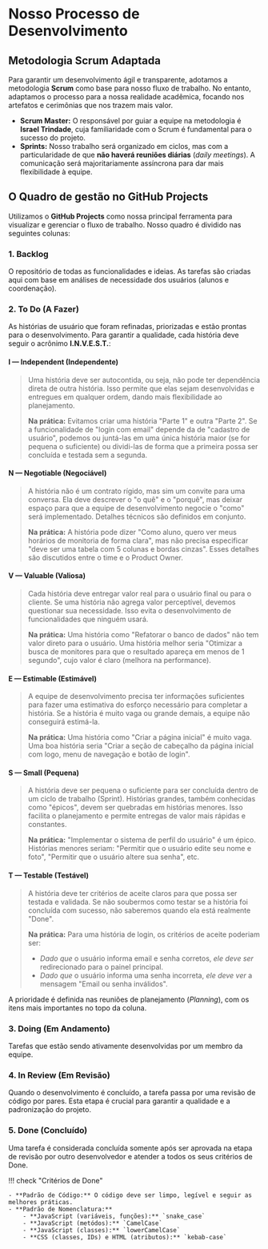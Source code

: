 # Nosso Processo de Desenvolvimento

## Metodologia Scrum Adaptada

Para garantir um desenvolvimento ágil e transparente, adotamos a metodologia **Scrum** como base para nosso fluxo de trabalho. No entanto, adaptamos o processo para a nossa realidade acadêmica, focando nos artefatos e cerimônias que nos trazem mais valor.

- **Scrum Master:** O responsável por guiar a equipe na metodologia é **Israel Trindade**, cuja familiaridade com o Scrum é fundamental para o sucesso do projeto.
- **Sprints:** Nosso trabalho será organizado em ciclos, mas com a particularidade de que **não haverá reuniões diárias** (*daily meetings*). A comunicação será majoritariamente assíncrona para dar mais flexibilidade à equipe.

## O Quadro de gestão no GitHub Projects

Utilizamos o **GitHub Projects** como nossa principal ferramenta para visualizar e gerenciar o fluxo de trabalho. Nosso quadro é dividido nas seguintes colunas:

### 1. Backlog

O repositório de todas as funcionalidades e ideias. As tarefas são criadas aqui com base em análises de necessidade dos usuários (alunos e coordenação).

### 2. To Do (A Fazer)

As histórias de usuário que foram refinadas, priorizadas e estão prontas para o desenvolvimento. Para garantir a qualidade, cada história deve seguir o acrônimo **I.N.V.E.S.T.**:

#### **I — Independent (Independente)**
> Uma história deve ser autocontida, ou seja, não pode ter dependência direta de outra história. Isso permite que elas sejam desenvolvidas e entregues em qualquer ordem, dando mais flexibilidade ao planejamento.
> 
> **Na prática:** Evitamos criar uma história "Parte 1" e outra "Parte 2". Se a funcionalidade de "login com email" depende da de "cadastro de usuário", podemos ou juntá-las em uma única história maior (se for pequena o suficiente) ou dividi-las de forma que a primeira possa ser concluída e testada sem a segunda.

#### **N — Negotiable (Negociável)**
> A história não é um contrato rígido, mas sim um convite para uma conversa. Ela deve descrever o "o quê" e o "porquê", mas deixar espaço para que a equipe de desenvolvimento negocie o "como" será implementado. Detalhes técnicos são definidos em conjunto.
> 
> **Na prática:** A história pode dizer "Como aluno, quero ver meus horários de monitoria de forma clara", mas não precisa especificar "deve ser uma tabela com 5 colunas e bordas cinzas". Esses detalhes são discutidos entre o time e o Product Owner.

#### **V — Valuable (Valiosa)**
> Cada história deve entregar valor real para o usuário final ou para o cliente. Se uma história não agrega valor perceptível, devemos questionar sua necessidade. Isso evita o desenvolvimento de funcionalidades que ninguém usará.
> 
> **Na prática:** Uma história como "Refatorar o banco de dados" não tem valor direto para o usuário. Uma história melhor seria "Otimizar a busca de monitores para que o resultado apareça em menos de 1 segundo", cujo valor é claro (melhora na performance).

#### **E — Estimable (Estimável)**
> A equipe de desenvolvimento precisa ter informações suficientes para fazer uma estimativa do esforço necessário para completar a história. Se a história é muito vaga ou grande demais, a equipe não conseguirá estimá-la.
> 
> **Na prática:** Uma história como "Criar a página inicial" é muito vaga. Uma boa história seria "Criar a seção de cabeçalho da página inicial com logo, menu de navegação e botão de login".

#### **S — Small (Pequena)**
> A história deve ser pequena o suficiente para ser concluída dentro de um ciclo de trabalho (Sprint). Histórias grandes, também conhecidas como "épicos", devem ser quebradas em histórias menores. Isso facilita o planejamento e permite entregas de valor mais rápidas e constantes.
> 
> **Na prática:** "Implementar o sistema de perfil do usuário" é um épico. Histórias menores seriam: "Permitir que o usuário edite seu nome e foto", "Permitir que o usuário altere sua senha", etc.

#### **T — Testable (Testável)**
> A história deve ter critérios de aceite claros para que possa ser testada e validada. Se não soubermos como testar se a história foi concluída com sucesso, não saberemos quando ela está realmente "Done".
> 
> **Na prática:** Para uma história de login, os critérios de aceite poderiam ser:
> * *Dado que* o usuário informa email e senha corretos, *ele deve ser* redirecionado para o painel principal.
> * *Dado que* o usuário informa uma senha incorreta, *ele deve ver* a mensagem "Email ou senha inválidos".

A prioridade é definida nas reuniões de planejamento (*Planning*), com os itens mais importantes no topo da coluna.

### 3. Doing (Em Andamento)

Tarefas que estão sendo ativamente desenvolvidas por um membro da equipe.

### 4. In Review (Em Revisão)

Quando o desenvolvimento é concluído, a tarefa passa por uma revisão de código por pares. Esta etapa é crucial para garantir a qualidade e a padronização do projeto.


### 5. Done (Concluído)

Uma tarefa é considerada concluída somente após ser aprovada na etapa de revisão por outro desenvolvedor e atender a todos os seus critérios de Done.

!!! check "Critérios de Done"

    - **Padrão de Código:** O código deve ser limpo, legível e seguir as melhores práticas.
    - **Padrão de Nomenclatura:**
        - **JavaScript (variáveis, funções):** `snake_case`
        - **JavaScript (metódos):** `CamelCase`
        - **JavaScript (classes):** `lowerCamelCase`
        - **CSS (classes, IDs) e HTML (atributos):** `kebab-case`